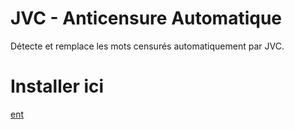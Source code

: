 # JVC - Anticensure Automatique
Détecte et remplace les mots censurés automatiquement par JVC.

# Installer ici
[ent](https://github.com/moyaona/JVC-Anticensure-Automatique/raw/refs/heads/main/JVC%20-%20Anticensure%20Automatique.js)
